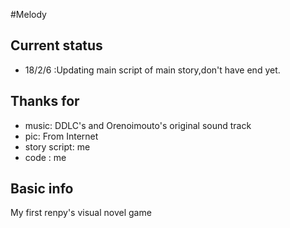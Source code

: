 #Melody

## Current status
- 18/2/6 :Updating main script of main story,don't have end yet.

## Thanks for
+ music: DDLC's and Orenoimouto's original sound track
+ pic: From Internet
+ story script: me
+ code : me

## Basic info
My first renpy's visual novel game

